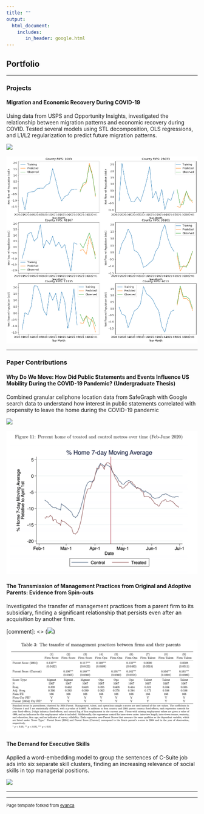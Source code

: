 ```yaml
---
title: ""
output: 
  html_document:
    includes:
       in_header: google.html
---
```


## Portfolio

---

### Projects

#### Migration and Economic Recovery During COVID-19

Using data from USPS and Opportunity Insights, investigated the relationship between migration patterns and economic recovery during COVID. Tested several models using STL decomposition, OLS regressions, and L1/L2 regularization to predict future migration patterns.

[![](https://img.shields.io/badge/Jupyter-Open_Notebook-blue?logo=Jupyter)](https://nloreedwards.github.io/COVID-19-migration-and-recovery/Migration-and-Economic-Recovery-During-COVID.html)

<img src="images/covid-trends.png?raw=true"/>

---

### Paper Contributions

#### Why Do We Move: How Did Public Statements and Events Influence US Mobility During the COVID-19 Pandemic? (Undergraduate Thesis)
Combined granular cellphone location data from SafeGraph with Google search data to understand how interest in public statements correlated with propensity to leave the home during the COVID-19 pandemic

[![](https://img.shields.io/badge/DropBox-View_PDF-0061FF?logo=dropbox)](https://www.dropbox.com/s/b2e162xyg2amjis/Harvard_Econ_Senior_Thesis.pdf?dl=0)

<img src="images/thesis-pic.png?raw=true"/>

#### The Transmission of Management Practices from Original and Adoptive Parents: Evidence from Spin-outs
Investigated the transfer of management practices from a parent firm to its subsidiary, finding a significant relationship that persists even after an acquisition by another firm. 

[comment]: <> ([![](https://img.shields.io/badge/DropBox-View_PDF-0061FF?logo=dropbox)](https://www.dropbox.com/scl/fi/ishtuv3d2girlamcbphh2/GUO-Paper-Excerpt.pdf?rlkey=rj2ppssc1sxa2h9esdjzft9og&dl=0))

<img src="images/GUO_table3.png?raw=true"/>

#### The Demand for Executive Skills
Applied a word-embedding model to group the sentences of C-Suite job ads into six separate skill clusters, finding an increasing relevance of social skills in top managerial positions.

[![](https://img.shields.io/badge/NBER-View_PDF)](https://www.nber.org/papers/w28959)

---




---
<p style="font-size:11px">Page template forked from <a href="https://github.com/evanca/quick-portfolio">evanca</a></p>
<!-- Remove above link if you don't want to attibute -->
